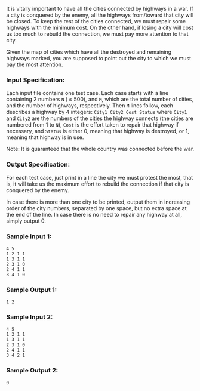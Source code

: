 <!-- Title
Battle Over Cities - Hard Version (35)
-->
It is vitally important to have all the cities connected by highways in a war.
If a city is conquered by the enemy, all the highways from/toward that city
will be closed. To keep the rest of the cities connected, we must repair some
highways with the minimum cost. On the other hand, if losing a city will cost
us too much to rebuild the connection, we must pay more attention to that
city.

Given the map of cities which have all the destroyed and remaining highways
marked, you are supposed to point out the city to which we must pay the most
attention.

### Input Specification:

Each input file contains one test case. Each case starts with a line
containing 2 numbers `N` ( $\le$ 500), and `M`, which are the total number of
cities, and the number of highways, respectively. Then `M` lines follow, each
describes a highway by 4 integers: `City1 City2 Cost Status` where `City1` and
`City2` are the numbers of the cities the highway connects (the cities are
numbered from 1 to `N`), `Cost` is the effort taken to repair that highway if
necessary, and `Status` is either 0, meaning that highway is destroyed, or 1,
meaning that highway is in use.

Note: It is guaranteed that the whole country was connected before the war.

### Output Specification:

For each test case, just print in a line the city we must protest the most,
that is, it will take us the maximum effort to rebuild the connection if that
city is conquered by the enemy.

In case there is more than one city to be printed, output them in increasing
order of the city numbers, separated by one space, but no extra space at the
end of the line. In case there is no need to repair any highway at all, simply
output 0.

### Sample Input 1:

    
    
    4 5
    1 2 1 1
    1 3 1 1
    2 3 1 0
    2 4 1 1
    3 4 1 0
    

### Sample Output 1:

    
    
    1 2
    

### Sample Input 2:

    
    
    4 5
    1 2 1 1
    1 3 1 1
    2 3 1 0
    2 4 1 1
    3 4 2 1
    

### Sample Output 2:

    
    
    0
    

